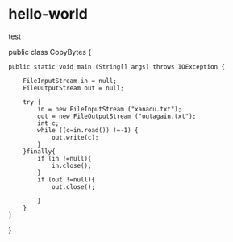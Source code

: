 # hello-world
test

public class CopyBytes {
	
	public static void main (String[] args) throws IOException {
		
		FileInputStream in = null;
		FileOutputStream out = null;

		try {
			in = new FileInputStream ("xanadu.txt");
			out = new FileOutputStream ("outagain.txt");
			int c;
			while ((c=in.read()) !=-1) {
				out.write(c);
			}
		}finally{
			if (in !=null){
				in.close();
			} 
			if (out !=null){
				out.close();

			}
		}
	}

}
